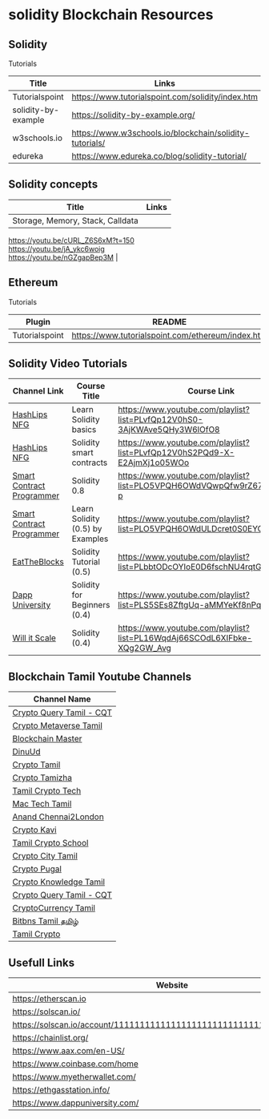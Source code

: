 # solidity Blockchain Resources

## Solidity

Tutorials

| Title | Links |
| ------ | ------ |
| Tutorialspoint | <https://www.tutorialspoint.com/solidity/index.htm> |
| solidity-by-example | <https://solidity-by-example.org/> |
| w3schools.io | <https://www.w3schools.io/blockchain/solidity-tutorials/> |
| edureka | <https://www.edureka.co/blog/solidity-tutorial/> |


## Solidity concepts

| Title | Links |
| ------ | ------ |
| Storage, Memory, Stack, Calldata | 
<https://youtu.be/cURL_Z6S6xM?t=150> <br /> 
<https://youtu.be/jA_ykc6woig> <br />
<https://youtu.be/nGZgapBep3M>  |

## Ethereum

Tutorials

| Plugin | README |
| ------ | ------ |
| Tutorialspoint | <https://www.tutorialspoint.com/ethereum/index.htm> |

## Solidity Video Tutorials

| Channel Link | Course Title | Course Link |
| ------ | ------ | ------ |
| [HashLips NFG] | Learn Solidity basics |  <https://www.youtube.com/playlist?list=PLvfQp12V0hS0-3AjKWAve5QHy3W6lOfO8> |
| [HashLips NFG] | Solidity smart contracts |  <https://www.youtube.com/playlist?list=PLvfQp12V0hS2PQd9-X-E2AjmXj1o05WOo> | 
| [Smart Contract Programmer] | Solidity 0.8 |  <https://www.youtube.com/playlist?list=PLO5VPQH6OWdVQwpQfw9rZ67O6Pjfo6q-p> | 
| [Smart Contract Programmer] | Learn Solidity (0.5) by Examples |  <https://www.youtube.com/playlist?list=PLO5VPQH6OWdULDcret0S0EYQ7YcKzrigz> | 
| [EatTheBlocks] | Solidity Tutorial (0.5) |  <https://www.youtube.com/playlist?list=PLbbtODcOYIoE0D6fschNU4rqtGFRpk3ea> |
| [Dapp University] | Solidity for Beginners (0.4) |  <https://www.youtube.com/playlist?list=PLS5SEs8ZftgUq-aMMYeKf8nPqHrNqa3Iu> |
| [Will it Scale] | Solidity (0.4) |  <https://www.youtube.com/playlist?list=PL16WqdAj66SCOdL6XIFbke-XQg2GW_Avg> | 

[HashLips NFG]: <https://www.youtube.com/c/HashLipsNFT>
[Smart Contract Programmer]: <https://www.youtube.com/channel/UCJWh7F3AFyQ_x01VKzr9eyA>
[Will it Scale]: <https://www.youtube.com/c/WillitScale>
[EatTheBlocks]: <https://www.youtube.com/c/EatTheBlocks>
[Dapp University]: <https://www.youtube.com/c/DappUniversity>


## Blockchain Tamil Youtube Channels

| Channel Name |
| ------ |
| [Crypto Query Tamil - CQT] |
| [Crypto Metaverse Tamil] |
| [Blockchain Master] |
| [DinuUd] | 
| [Crypto Tamil] | 
| [Crypto Tamizha] | 
| [Tamil Crypto Tech] | 
| [Mac Tech Tamil] | 
| [Anand Chennai2London] | 
| [Crypto Kavi] | 
| [Tamil Crypto School] | 
| [Crypto City Tamil] | 
| [Crypto Pugal] | 
| [Crypto Knowledge Tamil] | 
| [Crypto Query Tamil - CQT] | 
| [CryptoCurrency Tamil] | 
| [Bitbns Tamil தமிழ்] | 
| [Tamil Crypto] | 

## Usefull Links

| Website |
| ------ |
| <https://etherscan.io> |
| <https://solscan.io/> |
| <https://solscan.io/account/11111111111111111111111111111111#solTransfers> |
| <https://chainlist.org/> |
| <https://www.aax.com/en-US/> |
| <https://www.coinbase.com/home> |
| <https://www.myetherwallet.com/> |
| <https://ethgasstation.info/> |
| <https://www.dappuniversity.com/> |


[Crypto Query Tamil - CQT]: <https://www.youtube.com/c/CryptoQueryTamilCQT>
[Crypto Metaverse Tamil]: <https://www.youtube.com/c/CryptoTamilan>
[Blockchain Master]: <https://www.youtube.com/c/BlockchainMaster>
[DinuUd]: <https://www.youtube.com/channel/UCyjgvoo1tMsUQyeS6Ry0igg>
[Crypto Tamil]: <https://www.youtube.com/c/CryptoTamil>

[Crypto Tamizha]: <https://www.youtube.com/c/CryptoTamizha/videos>
[Tamil Crypto Tech]: <https://www.youtube.com/c/TamilCryptotech>
[Mac Tech Tamil]: <https://www.youtube.com/c/MacTech18>
[Anand Chennai2London]: <https://www.youtube.com/c/AnandsLifestyleTips>
[Crypto Kavi]: <https://www.youtube.com/c/CryptoKavi>
[Tamil Crypto School]: <https://www.youtube.com/c/TamilCryptoSchool>
[Crypto City Tamil]: <https://www.youtube.com/channel/UC5I-df1jVbL3q_WOh6OP05A>
[Crypto Pugal]: <https://www.youtube.com/c/CryptoPugal>
[Crypto Knowledge Tamil]: <https://www.youtube.com/channel/UCxPH_9TZEWJwCueIaT1pd3A>
[Crypto Query Tamil - CQT]: <https://www.youtube.com/c/CryptoQueryTamilCQT>
[CryptoCurrency Tamil]: <https://www.youtube.com/c/CryptoCurrencyTamil>
[Bitbns Tamil தமிழ்]: <https://www.youtube.com/channel/UCEpw7OG973a0fsQFzPKkPCw>
[Tamil Crypto]: <https://www.youtube.com/channel/UCBgL_GTV29mzhIPgbqaf2og>
